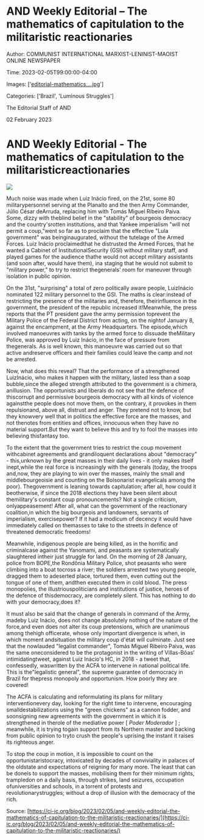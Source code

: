 # AND Weekly Editorial &#8211; The mathematics of capitulation to the militaristic reactionaries

Author: COMMUNIST INTERNATIONAL MARXIST-LENINIST-MAOIST ONLINE NEWSPAPER

Time: 2023-02-05T99:00:00-04:00

Images: ['[editorial-mathematics....jpg](https://ci-ic.org/wp-content/uploads/2023/02/editorial-mathematics....jpg)']

Categories: ['Brazil', 'Luminous Struggles']

<!--METADATA-->

The Editorial Staff of AND

02 February 2023

# AND Weekly Editorial - The mathematics of capitulation to the militaristicreactionaries

![](../Images/2023-02-05T99:00:00-04:00/editorial-mathematics....jpg)

Much noise was made when Luiz Inácio fired, on the 21st, some 80 militarypersonnel serving at the Planalto and the then Army Commander, Júlio César deArruda, replacing him with Tomás Miguel Ribeiro Paiva. Some, dizzy with theblind belief in the "stability" of bourgeois democracy and the country'srotten institutions, and that Yankee imperialism "will not permit a coup,"went so far as to proclaim that the effective "Lula government" was beinginaugurated, without the tutelage of the Armed Forces. Luiz Inácio proclaimedthat he distrusted the Armed Forces, that he wanted a Cabinet of InstitutionalSecurity (GSI) without military staff, and played games for the audience thathe would not accept military assistants (and soon after, would have them), ina staging that he would not submit to "military power," to try to restrict thegenerals' room for maneuver through isolation in public opinion.

On the 31st, "surprising" a total of zero politically aware people, LuizInácio nominated 122 military personnel to the GSI. The maths is clear:instead of restricting the presence of the militaries and, therefore, theirinfluence in the government, the president of the republic increased it!Meanwhile, the press reports that the PT president gave the army permission toprevent the Military Police of the Federal District from acting, on the nightof January 8, against the encampment, at the Army Headquarters. The episode,which involved manoeuvres with tanks by the armed force to dissuade theMilitary Police, was approved by Luiz Inácio, in the face of pressure from thegenerals. As is well known, this manoeuvre was carried out so that active andreserve officers and their families could leave the camp and not be arrested.

Now, what does this reveal? That the performance of a strengthened LuizInácio, who makes it happen with the military, lasted less than a soap bubble,since the alleged strength attributed to the government is a chimera, anillusion. The opportunists and liberals do not see that the defence of thiscorrupt and permissive bourgeois democracy with all kinds of violence againstthe people does not move them, on the contrary, it provokes in them repulsionand, above all, distrust and anger. They pretend not to know, but they knowvery well that in politics the effective force are the masses, and not thenotes from entities and offices, innocuous when they have no material support.But they want to believe this and try to fool the masses into believing thisfantasy too.

To the extent that the government tries to restrict the coup movement withcabinet agreements and grandiloquent declarations about "democracy" - this,unknown by the great masses in their daily lives - it only makes itself inept,while the real force is increasingly with the generals (today, the troops and,now, they are playing to win over the masses, mainly the small and middlebourgeoisie and counting on the Bolsonarist evangelicals among the poor). Thegovernment is leaning towards capitulation; after all, how could it beotherwise, if since the 2018 elections they have been silent about themilitary's constant coup pronouncements? Not a single criticism, onlyappeasement! After all, what can the government of the reactionary coalition,in which the big bourgeois and landowners, servants of imperialism, exercisepower? If it had a modicum of decency it would have immediately called on themasses to take to the streets in defence of threatened democratic freedoms!

Meanwhile, indigenous people are being killed, as in the horrific and criminalcase against the Yanomami, and peasants are systematically slaughtered intheir just struggle for land. On the morning of 28 January, police from BOPE,the Rondônia Military Police, shot peasants who were climbing into a boat tocross a river; the soldiers arrested two young people, dragged them to adeserted place, tortured them, even cutting out the tongue of one of them, andthen executed them in cold blood. The press monopolies, the illustriouspoliticians and institutions of justice, heroes of the defence of thisdemocracy, are completely silent. This has nothing to do with your democracy,does it?

It must also be said that the change of generals in command of the Army, madeby Luiz Inácio, does not change absolutely nothing of the nature of the force,and even does not alter its coup pretensions, which are unanimous among thehigh officerate, whose only important divergence is when, in which moment andsituation the military coup d'état will culminate. Just see that the nowlauded "legalist commander", Tomás Miguel Ribeiro Paiva, was the same oneconsidered to be the protagonist in the writing of Villas-Bôas' intimidatingtweet, against Luiz Inácio's HC, in 2018 - a tweet that, confessedly, waswritten by the ACFA to intervene in national political life. This is the"legalistic general", the supreme guarantee of democracy in Brazil for thepress monopoly and opportunism. How poorly they are covered!

The ACFA is calculating and reformulating its plans for military interventionevery day, looking for the right time to intervene, encouraging smalldestabilizations using the "green chickens" as a cannon fodder, and soonsigning new agreements with the government in which it is strengthened in therole of the mediative power [ _Poder Moderador_ ] ; meanwhile, it is trying togain support from its Northern master and backing from public opinion to tryto crush the people's uprising the instant it raises its righteous anger.

To stop the coup in motion, it is impossible to count on the opportunistaristocracy, intoxicated by decades of conviviality in palaces of the oldstate and expectations of reigning for many more. The least that can be doneis to support the masses, mobilising them for their minimum rights, trampledon on a daily basis, through strikes, land seizures, occupation ofuniversities and schools, in a torrent of protests and revolutionarystruggles; without a drop of illusion with the democracy of the rich.

Source: [https://ci-ic.org/blog/2023/02/05/and-weekly-editorial-the-mathematics-of-capitulation-to-the-militaristic-reactionaries/](https://ci-ic.org/blog/2023/02/05/and-weekly-editorial-the-mathematics-of-capitulation-to-the-militaristic-reactionaries/)